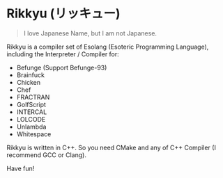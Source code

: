 # Rikkyu (リッキュー)

> I love Japanese Name, but I am not Japanese.

Rikkyu is a compiler set of Esolang (Esoteric Programming Language), including the Interpreter / Compiler for:

- Befunge (Support Befunge-93)
- Brainfuck
- Chicken
- Chef
- FRACTRAN
- GolfScript
- INTERCAL
- LOLCODE
- Unlambda
- Whitespace

Rikkyu is written in C++. So you need CMake and any of C++ Compiler (I recommend GCC or Clang).

Have fun!